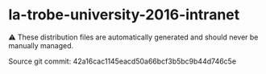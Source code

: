 # la-trobe-university-2016-intranet

:warning: These distribution files are automatically generated and should never be manually managed.

Source git commit: 42a16cac1145eacd50a66bcf3b5bc9b44d746c5e
